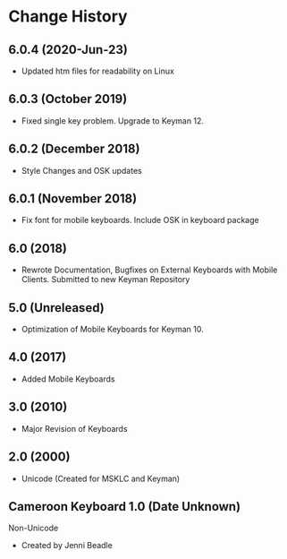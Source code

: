 Change History
=======================

6.0.4 (2020-Jun-23)
-----------------
* Updated htm files for readability on Linux

6.0.3 (October 2019)
---------------------
* Fixed single key problem. Upgrade to Keyman 12.

6.0.2 (December 2018)
---------------------
* Style Changes and OSK updates

6.0.1 (November 2018)
---------------------
* Fix font for mobile keyboards. Include OSK in keyboard package

6.0 (2018)
-----------------
* Rewrote Documentation, Bugfixes on External Keyboards with Mobile Clients. Submitted to new Keyman Repository

5.0 (Unreleased)
-----------------
* Optimization of Mobile Keyboards for Keyman 10.

4.0 (2017)
-----------------
* Added Mobile Keyboards

3.0 (2010)
-----------------
* Major Revision of Keyboards

2.0 (2000)
-----------------
* Unicode (Created for MSKLC and Keyman)

Cameroon Keyboard 1.0 (Date Unknown)
-----------------

Non-Unicode

* Created by Jenni Beadle

